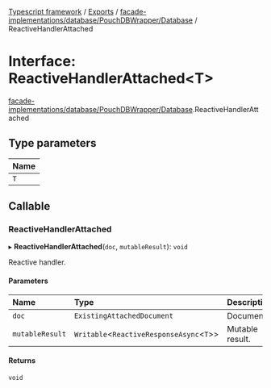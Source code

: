 [Typescript framework](../index.md) / [Exports](../modules.md) / [facade-implementations/database/PouchDBWrapper/Database](../modules/facade_implementations_database_PouchDBWrapper_Database.md) / ReactiveHandlerAttached

# Interface: ReactiveHandlerAttached<T\>

[facade-implementations/database/PouchDBWrapper/Database](../modules/facade_implementations_database_PouchDBWrapper_Database.md).ReactiveHandlerAttached

## Type parameters

| Name |
| :------ |
| `T` |

## Callable

### ReactiveHandlerAttached

▸ **ReactiveHandlerAttached**(`doc`, `mutableResult`): `void`

Reactive handler.

#### Parameters

| Name | Type | Description |
| :------ | :------ | :------ |
| `doc` | `ExistingAttachedDocument` | Document. |
| `mutableResult` | `Writable`<`ReactiveResponseAsync`<`T`\>\> | Mutable result. |

#### Returns

`void`
